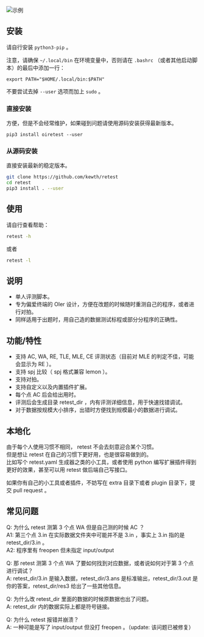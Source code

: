 ![示例](example.png)

## 安装

请自行安装 `python3-pip` 。

注意，请确保 `~/.local/bin` 在环境变量中，否则请在 `.bashrc` （或者其他启动脚本）的最后中添加一行：

`export PATH="$HOME/.local/bin:$PATH"`

不要尝试去掉 `--user` 选项而加上 `sudo` 。

### 直接安装

方便，但是不会经常维护，如果碰到问题请使用源码安装获得最新版本。

```
pip3 install oiretest --user
```

### 从源码安装

直接安装最新的稳定版本。

```bash
git clone https://github.com/kewth/retest
cd retest
pip3 install . --user
```

## 使用

请自行查看帮助：

```bash
retest -h
```

或者

```bash
retest -l
```

## 说明

- 单人评测脚本。
- 专为偏爱终端的 OIer 设计，方便在改题的时候随时重测自己的程序，或者进行对拍。
- 同样适用于出题时，用自己造的数据测试标程或部分分程序的正确性。

## 功能/特性

- 支持 AC, WA, RE, TLE, MLE, CE 评测状态（目前对 MLE 的判定不佳，可能会显示为 RE ）。
- 支持 spj 比较（ spj 格式兼容 lemon ）。
- 支持对拍。
- 支持自定义以及内置插件扩展。
- 每个点 AC 后会给出用时。
- 评测后会生成目录 retest_dir ，内有评测详细信息，用于快速找错调试。
- 对于数据按规模大小排序，出错时方便找到规模最小的数据进行调试。

## 本地化

由于每个人使用习惯不相同， retest 不会去刻意迎合某个习惯。  
但是想让 retest 在自己的习惯下更好用，也是很容易做到的。  
比如写个 retest.yaml 生成器之类的小工具，或者使用 python 编写扩展插件得到更好的效果，甚至可以用 retest 做后端自己写接口。

如果你有自己的小工具或者插件，不妨写在 extra 目录下或者 plugin 目录下，提交 pull request 。

## 常见问题

Q: 为什么 retest 测第 3 个点 WA 但是自己测的时候 AC ？  
A1: 第三个点 3.in 在实际数据文件夹中可能并不是 3.in ，事实上 3.in 指的是 retest_dir/3.in 。  
A2: 程序里有 freopen 但未指定 input/output

Q: 那 retest 测第 3 个点 WA 了要如何找到对应数据，或者说如何对于第 3 个点进行调试？  
A: retest_dir/3.in 是输入数据，retest_dir/3.ans 是标准输出，retest_dir/3.out 是你的答案，retest_dir/res3 给出了一些其他信息。

Q: 为什么改 retest_dir 里面的数据的时候原数据也出了问题。  
A: retest_dir 内的数据实际上都是符号链接。

Q: 为什么 retest 报错并崩溃？  
A: 一种可能是写了 input/output 但没打 freopen 。（update: 该问题已被修复）

